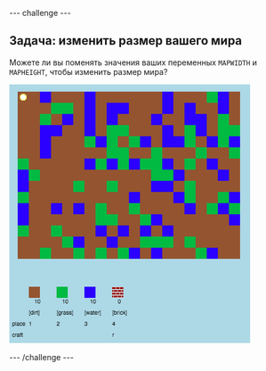 \--- challenge \---

## Задача: изменить размер вашего мира

Можете ли вы поменять значения ваших переменных `MAPWIDTH` и `MAPHEIGHT`, чтобы изменить размер мира?

![screenshot](images/craft-mapsize.png)

\--- /challenge \---